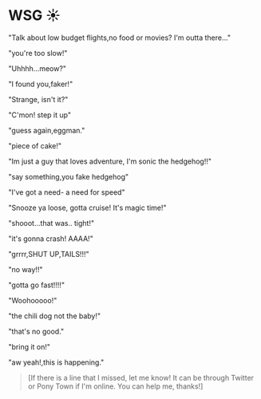# WSG ☀️

"Talk about low budget flights,no food or movies? I'm outta there..."

"you're too slow!"

"Uhhhh...meow?"

"I found you,faker!"

"Strange, isn't it?"

"C'mon! step it up"

"guess again,eggman."

"piece of cake!"

"Im just a guy that loves adventure, I'm sonic the hedgehog!!"

"say something,you fake hedgehog"

"I've got a need- a need for speed" 

"Snooze ya loose, gotta cruise! It's magic time!"

"shooot...that was.. tight!"

"it's gonna crash! AAAA!"

"grrrr,SHUT UP,TAILS!!!"

"no way!!"

"gotta go fast!!!!"

"Woohooooo!"

"the chili dog not the baby!"

"that's no good."

"bring it on!"

"aw yeah!,this is happening."



>[If there is a line that I missed, let me know! It can be through Twitter or Pony Town if I'm online. You can help me, thanks!]
